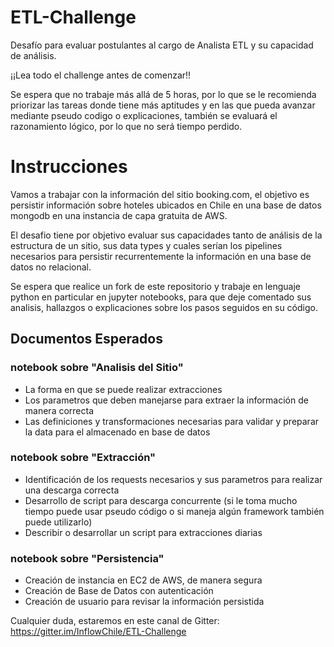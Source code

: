 # ETL-Challenge
Desafío para evaluar postulantes al cargo de Analista ETL y su capacidad de análisis.

¡¡Lea todo el challenge antes de comenzar!!

Se espera que no trabaje más allá de 5 horas, por lo que se le recomienda priorizar las tareas donde tiene más aptitudes y en las que pueda avanzar mediante pseudo codigo o explicaciones, también se evaluará el razonamiento lógico, por lo que no será tiempo perdido.

# Instrucciones
Vamos a trabajar con la información del sitio booking.com, el objetivo es persistir información sobre hoteles ubicados en Chile en una base de datos mongodb en una instancia de capa gratuita de AWS.

El desafio tiene por objetivo evaluar sus capacidades tanto de análisis de la estructura de un sitio, sus data types y cuales serían los pipelines necesarios para persistir recurrentemente la información en una base de datos no relacional.

Se espera que realice un fork de este repositorio y trabaje en lenguaje python en particular en jupyter notebooks, para que deje comentado sus analisis, hallazgos o explicaciones sobre los pasos seguidos en su código.



## Documentos Esperados
### notebook sobre "Analisis del Sitio"
- La forma en que se puede realizar extracciones
- Los parametros que deben manejarse para extraer la información de manera correcta
- Las definiciones y transformaciones necesarias para validar y preparar la data para el almacenado en base de datos
### notebook sobre "Extracción"
- Identificación de los requests necesarios y sus parametros para realizar una descarga correcta
- Desarrollo de script para descarga concurrente (si le toma mucho tiempo puede usar pseudo código o si maneja algún framework también puede utilizarlo)
- Describir o desarrollar un script para extracciones diarias
### notebook sobre "Persistencia"
- Creación de instancia en EC2 de AWS, de manera segura
- Creación de Base de Datos con autenticación
- Creación de usuario para revisar la información persistida



Cualquier duda, estaremos en este canal de Gitter: https://gitter.im/InflowChile/ETL-Challenge
